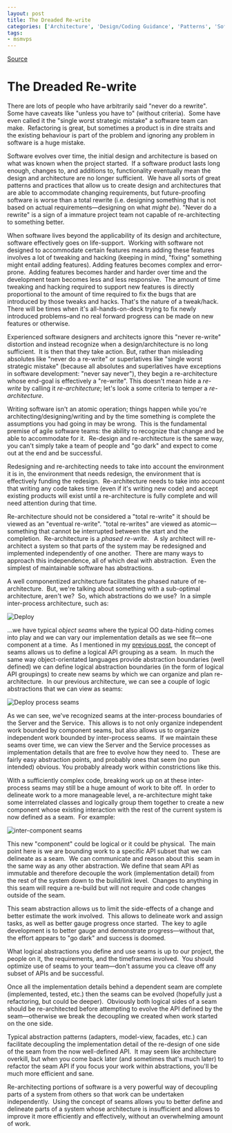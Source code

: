 ```yaml
---
layout: post
title: The Dreaded Re-write
categories: ['Architecture', 'Design/Coding Guidance', 'Patterns', 'Software Development Guidance', 'Software Development Practices']
tags:
- msmvps
---
```

[Source](http://pr-blog.azurewebsites.net/2015/02/22/the-dreaded-re-write/ "Permalink to The Dreaded Re-write")

# The Dreaded Re-write

There are lots of people who have arbitrarily said "never do a rewrite".  Some have caveats like "unless you have to" (without criteria).  Some have even called it the "single worst strategic mistake" a software team can make.  Refactoring is great, but sometimes a product is in dire straits and the existing behaviour is part of the problem and ignoring any problem in software is a huge mistake.

Software evolves over time, the initial design and architecture is based on what was known when the project started.  If a software product lasts long enough, changes to, and additions to, functionality eventually mean the design and architecture are no longer sufficient.  We have all sorts of great patterns and practices that allow us to create design and architectures that are able to accommodate changing requirements, but future-proofing software is worse than a total rewrite (i.e. designing something that is not based on actual requirements—designing on what _might be_). "Never do a rewrite" is a sign of a immature project team not capable of re-architecting to something better.

When software lives beyond the applicability of its design and architecture, software effectively goes on life-support.  Working with software not designed to accommodate certain features means adding these features involves a lot of tweaking and hacking (keeping in mind, "fixing" something might entail adding features). Adding features becomes complex and error-prone.  Adding features becomes harder and harder over time and the development team becomes less and less responsive.  The amount of time tweaking and hacking required to support new features is directly proportional to the amount of time required to fix the bugs that are introduced by those tweaks and hacks. That's the nature of a tweak/hack.  There will be times when it's all-hands-on-deck trying to fix newly introduced problems–and no real forward progress can be made on new features or otherwise.

Experienced software designers and architects ignore this "never re-write" distortion and instead recognize when a design/architecture is no long sufficient.  It is then that they take action. But, rather than misleading absolutes like "never do a re-write" or superlatives like "single worst strategic mistake" (because all absolutes and superlatives have exceptions in software development: "never say never"), they begin a re-architecture whose end-goal is effectively a "re-write". This doesn't mean hide a _re-write_ by calling it _re-architecture_; let's look a some criteria to temper a _re-architecture_.

Writing software isn't an atomic operation; things happen while you're architecting/designing/writing and by the time something is complete the assumptions you had going in may be wrong.  This is the fundamental premise of agile software teams: the ability to recognize that change and be able to accommodate for it.  Re-design and re-architecture is the same way, you can't simply take a team of people and "go dark" and expect to come out at the end and be successful.

Redesigning and re-architecting needs to take into account the environment it is in, the environment that needs redesign, the environment that is effectively funding the redesign.  Re-architecture needs to take into account that writing any code takes time (even if it's writing new code) and accept existing products will exist until a re-architecture is fully complete and will need attention during that time.

Re-architecture should not be considered a "total re-write" it should be viewed as an "eventual re-write". "total re-writes" are viewed as atomic—something that cannot be interrupted between the start and the completion.  Re-architecture is a _phased re-write_.   A sly architect will re-architect a system so that parts of the system may be redesigned and implemented independently of one another.  There are many ways to approach this independence, all of which deal with abstraction.  Even the simplest of maintainable software has abstractions.

A well componentized architecture facilitates the phased nature of re-architecture.  But, we're talking about something with a sub-optimal architecture, aren't we?  So, which abstractions do we use?  In a simple inter-process architecture, such as:

![Deploy][1]

…we have typical _object seams_ where the typical OO data-hiding comes into play and we can vary our implementation details as we see fit—one component at a time.  As I mentioned in my [previous post][2], the concept of seams allows us to define a logical API grouping as a seam.  In much the same way object-orientated languages provide abstraction boundaries (well defined) we can define logical abstraction boundaries (in the form of logical API groupings) to create new seams by which we can organize and plan re-architecture.  In our previous architecture, we can see a couple of logic abstractions that we can view as seams:

![Deploy process seams][3]

As we can see, we've recognized seams at the inter-process boundaries of the Server and the Service.  This allows is to not only organize independent work bounded by component seams, but also allows us to organize independent work bounded by inter-process seams.  If we maintain these seams over time, we can view the Server and the Service processes as implementation details that are free to evolve how they need to.  These are fairly easy abstraction points, and probably ones that seem (no pun intended) obvious. You probably already work within constrictions like this.

With a sufficiently complex code, breaking work up on at these inter-process seams may still be a huge amount of work to bite off.  In order to delineate work to a more manageable level, a re-architecture might take some interrelated classes and logically group them together to create a new component whose existing interaction with the rest of the current system is now defined as a seam.  For example:

![inter-component seams][4]

This new "component" could be logical or it could be physical.  The main point here is we are bounding work to a specific API subset that we can delineate as a seam.  We can communicate and reason about this  seam in the same way as any other abstraction. We define that seam API as immutable and therefore decouple the work (implementation detail) from the rest of the system down to the build/link level.  Changes to anything in this seam will require a re-build but will not require and code changes outside of the seam.

This seam abstraction allows us to limit the side-effects of a change and better estimate the work involved.  This allows to delineate work and assign tasks, as well as better gauge progress once started.  The key to agile development is to better gauge and demonstrate progress—without that, the effort appears to "go dark" and success is doomed.

What logical abstractions you define and use seams is up to our project, the people on it, the requirements, and the timeframes involved.  You should optimize use of seams to your team—don't assume you ca cleave off any subset of APIs and be successful.

Once all the implementation details behind a dependent seam are complete (implemented, tested, etc.) then the seams can be evolved (hopefully just a refactoring, but could be deeper).  Obviously both logical sides of a seam should be re-architected before attempting to evolve the API defined by the seam—otherwise we break the decoupling we created when work started on the one side.

Typical abstraction patterns (adapters, model-view, facades, etc.) can facilitate decoupling the implementation detail of the re-design of one side of the seam from the now well-defined API.  It may seem like architecture overkill, but when you come back later (and sometimes that's much later) to refactor the seam API if you focus your work within abstractions, you'll be much more efficient and sane.

Re-architecting portions of software is a very powerful way of decoupling parts of a system from others so that work can be undertaken independently.  Using the concept of seams allows you to better define and delineate parts of a system whose architecture is insufficient and allows to improve it more efficiently and effectively, without an overwhelming amount of work.

[1]: http://pr-blog.azurewebsites.net/wp-content/uploads/2015/02/Deploy_thumb.png "Deploy"
[2]: http://blog.peterritchie.com/?p=2291
[3]: http://pr-blog.azurewebsites.net/wp-content/uploads/2015/02/Deployprocessseams_thumb.png "Deploy process seams"
[4]: http://pr-blog.azurewebsites.net/wp-content/uploads/2015/02/intercomponentseams_thumb.png "inter-component seams"

